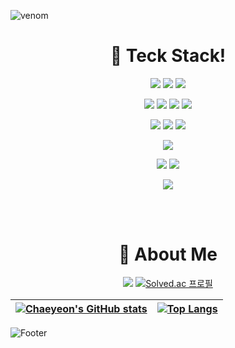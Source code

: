 
![venom](https://capsule-render.vercel.app/api?type=venom&height=200&text=🙋🏻Chaeyeon’s%20Git&fontSize=70&color=0:F5F5F5,100:886CE4&stroke=#000000)


<div align="center">

  <strong><h1>📁 Teck Stack!</h1> </strong>

  <img src="https://img.shields.io/badge/Java-007396?style=flat&logo=Java&logoColor=white"/></a>
  <img src="https://img.shields.io/badge/Python-3776AB?style=flat&logo=Python&logoColor=white"/></a>
  <img src="https://img.shields.io/badge/C-A8B9CC?style=flat&logo=C&logoColor=white"/></a>
  

  <img src="https://img.shields.io/badge/MySQL-4479A1?style=flat&logo=MySQL&logoColor=white"/></a>
  <img src="https://img.shields.io/badge/Django-092E20?style=flat&logo=Django&logoColor=white"/></a>
  <img src="https://img.shields.io/badge/SQLite-003B57?style=flat&logo=SQLite&logoColor=white"/></a>
  <img src="https://img.shields.io/badge/SpringBoot-6DB33F?style=flat&logo=springboot&logoColor=white"/></a>
  
  <img src="https://img.shields.io/badge/html5-E34F26?style=flat&logo=html5&logoColor=white"/></a>
  <img src="https://img.shields.io/badge/Dart-0175C2?style=flat&logo=Dart&logoColor=white"/></a>
  <img src="https://img.shields.io/badge/Flutter-02569B?style=flat&logo=Flutter&logoColor=white"/></a>

  <img src="https://img.shields.io/badge/OpenCV-5C3EE8?style=flat&logo=OpenCV&logoColor=white"/></a>

  <img src="https://img.shields.io/badge/Linux-FCC624?style=flat&logo=Linux&logoColor=white"/></a>
  <img src="https://img.shields.io/badge/Window-0078D6?style=flat&logo=windows10&logoColor=white"/></a>

  <img src="https://img.shields.io/badge/selenium-43B02A?style=flat&logo=selenium&logoColor=white"/></a>

  <br></br>
  <strong><h1> 💬 About Me </h1> </strong>

<a href="https://velog.io/@dnjftjd53/posts"><img src="https://img.shields.io/badge/Velog-20C997?style=flat&logo=Velog&logoColor=white"/></a>
[![Solved.ac
프로필](http://mazassumnida.wtf/api/mini/generate_badge?boj=0vel)](https://solved.ac/0vel)
  

[![Chaeyeon's GitHub stats](https://github-readme-stats.vercel.app/api?username=Gongchaeyeon&hide_border=true&show_icons=true&theme=transparent)](https://github.com/Gongchaeyeon/github-readme-stats) | [![Top Langs](https://github-readme-stats-sigma-five.vercel.app/api/top-langs/?username=Gongchaeyeon&layout=compact&hide_border=true&theme=graywhite)](https://github.com/Gongchaeyeon) |
| ------------- | ------------- |

</div>


![Footer](https://capsule-render.vercel.app/api?type=waving&height=150&color=4722BC&section=footer)



